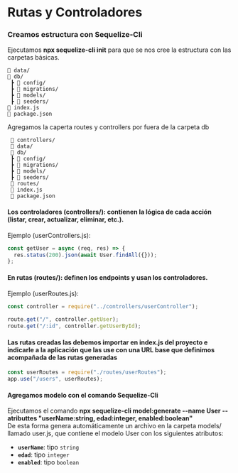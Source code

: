 # Rutas y Controladores

### Creamos estructura con Sequelize-Cli

Ejecutamos **npx sequelize-cli init** para que se nos cree la estructura con las carpetas básicas.

```plaintext
📂 data/
📂 db/
 ┣ 📂 config/
 ┣ 📂 migrations/
 ┣ 📂 models/
 ┣ 📂 seeders/
📄 index.js
📄 package.json
```

 Agregamos la caperta routes y controllers por fuera de la carpeta db

```plaintext
 📂 controllers/
 📂 data/
 📂 db/
 ┣ 📂 config/
 ┣ 📂 migrations/
 ┣ 📂 models/
 ┣ 📂 seeders/
 📂 routes/
 📄 index.js
 📄 package.json
```

#### Los controladores (controllers/): contienen la lógica de cada acción (listar, crear, actualizar, eliminar, etc.).  
Ejemplo (userControllers.js):
``` js
const getUser = async (req, res) => {
  res.status(200).json(await User.findAll({}));
};
```
  
#### En rutas (routes/): definen los endpoints y usan los controladores.  
Ejemplo (userRoutes.js):
``` js
const controller = require("../controllers/userController");
  
route.get("/", controller.getUser);
route.get("/:id", controller.getUserById);  
```  
  
#### Las rutas creadas las debemos importar en index.js del proyecto e indicarle a la aplicación que las use con una URL base que definimos acompañada de las rutas generadas  

```js
const userRoutes = require("./routes/userRoutes");
app.use("/users", userRoutes);
```      
#### Agregamos modelo con el comando Sequelize-Cli  
Ejecutamos el comando **npx sequelize-cli model:generate --name User --atributtes "userName:string, edad:integer, enabled:boolean"**  
De esta forma genera automáticamente un archivo en la carpeta models/ llamado user.js, que contiene el modelo User con los siguientes atributos:  
- **`userName`**: tipo `string`
- **`edad`**: tipo `integer`
- **`enabled`**: tipo `boolean`
  

